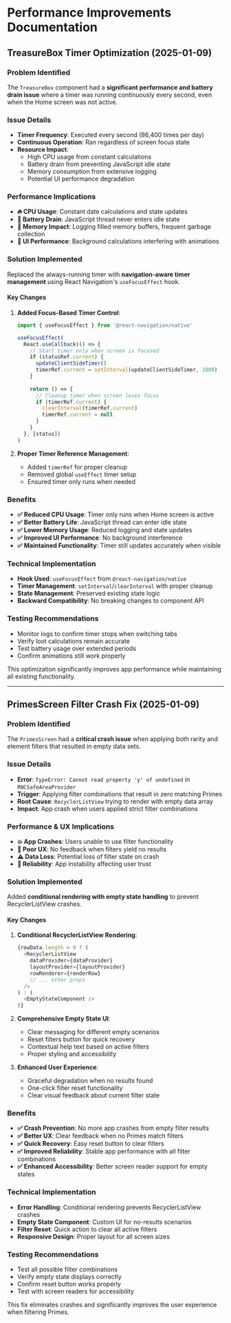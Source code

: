 # Performance Improvements Documentation

## TreasureBox Timer Optimization (2025-01-09)

### Problem Identified
The `TreasureBox` component had a **significant performance and battery drain issue** where a timer was running continuously every second, even when the Home screen was not active.

### Issue Details
- **Timer Frequency**: Executed every second (86,400 times per day)
- **Continuous Operation**: Ran regardless of screen focus state
- **Resource Impact**: 
  - High CPU usage from constant calculations
  - Battery drain from preventing JavaScript idle state
  - Memory consumption from extensive logging
  - Potential UI performance degradation

### Performance Implications
- **🔥 CPU Usage**: Constant date calculations and state updates
- **🔋 Battery Drain**: JavaScript thread never enters idle state
- **📱 Memory Impact**: Logging filled memory buffers, frequent garbage collection
- **🐌 UI Performance**: Background calculations interfering with animations

### Solution Implemented
Replaced the always-running timer with **navigation-aware timer management** using React Navigation's `useFocusEffect` hook.

#### Key Changes
1. **Added Focus-Based Timer Control**:
   ```typescript
   import { useFocusEffect } from '@react-navigation/native'
   
   useFocusEffect(
     React.useCallback(() => {
       // Start timer only when screen is focused
       if (statusRef.current) {
         updateClientSideTimer()
         timerRef.current = setInterval(updateClientSideTimer, 1000)
       }
       
       return () => {
         // Cleanup timer when screen loses focus
         if (timerRef.current) {
           clearInterval(timerRef.current)
           timerRef.current = null
         }
       }
     }, [status])
   )
   ```

2. **Proper Timer Reference Management**:
   - Added `timerRef` for proper cleanup
   - Removed global `useEffect` timer setup
   - Ensured timer only runs when needed

### Benefits
- **✅ Reduced CPU Usage**: Timer only runs when Home screen is active
- **✅ Better Battery Life**: JavaScript thread can enter idle state
- **✅ Lower Memory Usage**: Reduced logging and state updates
- **✅ Improved UI Performance**: No background interference
- **✅ Maintained Functionality**: Timer still updates accurately when visible

### Technical Implementation
- **Hook Used**: `useFocusEffect` from `@react-navigation/native`
- **Timer Management**: `setInterval`/`clearInterval` with proper cleanup
- **State Management**: Preserved existing state logic
- **Backward Compatibility**: No breaking changes to component API

### Testing Recommendations
- Monitor logs to confirm timer stops when switching tabs
- Verify loot calculations remain accurate
- Test battery usage over extended periods
- Confirm animations still work properly

This optimization significantly improves app performance while maintaining all existing functionality.

---

## PrimesScreen Filter Crash Fix (2025-01-09)

### Problem Identified
The `PrimesScreen` had a **critical crash issue** when applying both rarity and element filters that resulted in empty data sets.

### Issue Details
- **Error**: `TypeError: Cannot read property 'y' of undefined` in `RNCSafeAreaProvider`
- **Trigger**: Applying filter combinations that result in zero matching Primes
- **Root Cause**: `RecyclerListView` trying to render with empty data array
- **Impact**: App crash when users applied strict filter combinations

### Performance & UX Implications
- **💥 App Crashes**: Users unable to use filter functionality
- **🚫 Poor UX**: No feedback when filters yield no results
- **⚠️ Data Loss**: Potential loss of filter state on crash
- **📱 Reliability**: App instability affecting user trust

### Solution Implemented
Added **conditional rendering with empty state handling** to prevent RecyclerListView crashes.

#### Key Changes
1. **Conditional RecyclerListView Rendering**:
   ```typescript
   {rowData.length > 0 ? (
     <RecyclerListView
       dataProvider={dataProvider}
       layoutProvider={layoutProvider}
       rowRenderer={renderRow}
       // ... other props
     />
   ) : (
     <EmptyStateComponent />
   )}
   ```

2. **Comprehensive Empty State UI**:
   - Clear messaging for different empty scenarios
   - Reset filters button for quick recovery
   - Contextual help text based on active filters
   - Proper styling and accessibility

3. **Enhanced User Experience**:
   - Graceful degradation when no results found
   - One-click filter reset functionality
   - Clear visual feedback about current filter state

### Benefits
- **✅ Crash Prevention**: No more app crashes from empty filter results
- **✅ Better UX**: Clear feedback when no Primes match filters
- **✅ Quick Recovery**: Easy reset button to clear filters
- **✅ Improved Reliability**: Stable app performance with all filter combinations
- **✅ Enhanced Accessibility**: Better screen reader support for empty states

### Technical Implementation
- **Error Handling**: Conditional rendering prevents RecyclerListView crashes
- **Empty State Component**: Custom UI for no-results scenarios
- **Filter Reset**: Quick action to clear all active filters
- **Responsive Design**: Proper layout for all screen sizes

### Testing Recommendations
- Test all possible filter combinations
- Verify empty state displays correctly
- Confirm reset button works properly
- Test with screen readers for accessibility

This fix eliminates crashes and significantly improves the user experience when filtering Primes. 